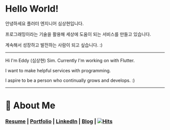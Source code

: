 # **Hello World!**

안녕하세요 플러터 엔지니어 심상현입니다.

프로그래밍이라는 기술을 활용해 세상에 도움이 되는 서비스를 만들고 있습니다.

계속해서 성장하고 발전하는 사람이 되고 싶습니다. :)

---

Hi I'm Eddy (심상현) Sim. Currently I'm working on with Flutter.

I want to make helpful services with programming.

I aspire to be a person who continually grows and develops. :)

---

# 📸 About Me
### [Resume](https://docs.google.com/document/d/1pbOWUbGfk1MXH3WVTVUpIwReK7p5L3av9bkbkWj97J4/edit?usp=sharing) | [Portfolio](https://archive-halfmoon-mind.s3.ap-northeast-2.amazonaws.com/portfolio_240322.pdf) | [LinkedIn](https://www.linkedin.com/in/eddy-sim/) | [Blog](https://velog.io/@halfmoon_mind/posts) | [![Hits](https://hits.seeyoufarm.com/api/count/incr/badge.svg?url=https%3A%2F%2Fgithub.com%2Fhalfmoon-mind&count_bg=%2379C83D&title_bg=%23555555&icon=&icon_color=%23E7E7E7&title=hits&edge_flat=false)](https://hits.seeyoufarm.com)

